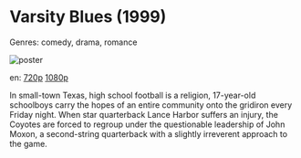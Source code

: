 # Varsity Blues (1999)

Genres: comedy, drama, romance

![poster](http://image.tmdb.org/t/p/w500/nnVA3Nmry9furen0NDmJa0QTn2F.jpg)

en:
  [720p](magnet:?xt=urn:btih:BEA0E33F40140073DC65B4999410272FCE267BFC&tr=udp://glotorrents.pw:6969/announce&tr=udp://tracker.opentrackr.org:1337/announce&tr=udp://torrent.gresille.org:80/announce&tr=udp://tracker.openbittorrent.com:80&tr=udp://tracker.coppersurfer.tk:6969&tr=udp://tracker.leechers-paradise.org:6969&tr=udp://p4p.arenabg.ch:1337&tr=udp://tracker.internetwarriors.net:1337)
  [1080p](magnet:?xt=urn:btih:F30067EA5BD5DB1951E7F202E74FB9EE4F856A73&tr=udp://glotorrents.pw:6969/announce&tr=udp://tracker.opentrackr.org:1337/announce&tr=udp://torrent.gresille.org:80/announce&tr=udp://tracker.openbittorrent.com:80&tr=udp://tracker.coppersurfer.tk:6969&tr=udp://tracker.leechers-paradise.org:6969&tr=udp://p4p.arenabg.ch:1337&tr=udp://tracker.internetwarriors.net:1337)
  


In small-town Texas, high school football is a religion, 17-year-old schoolboys carry the hopes of an entire community onto the gridiron every Friday night. When star quarterback Lance Harbor suffers an injury, the Coyotes are forced to regroup under the questionable leadership of John Moxon, a second-string quarterback with a slightly irreverent approach to the game.